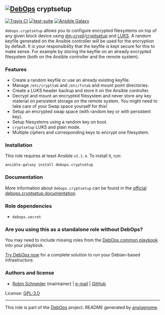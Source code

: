 ## [![DebOps](https://debops.org/images/debops-small.png)](https://debops.org) cryptsetup

<!-- This file was generated by Ansigenome. Do not edit this file directly but
     instead have a look at the files in the ./meta/ directory. -->

[![Travis CI](https://img.shields.io/travis/debops/ansible-cryptsetup.svg?style=flat)](https://travis-ci.org/debops/ansible-cryptsetup)
[![test-suite](https://img.shields.io/badge/test--suite-ansible--cryptsetup-blue.svg?style=flat)](https://github.com/debops/test-suite/tree/master/ansible-cryptsetup/)
[![Ansible Galaxy](https://img.shields.io/badge/galaxy-debops.cryptsetup-660198.svg?style=flat)](https://galaxy.ansible.com/debops/cryptsetup)


`debops.cryptsetup` allows you to configure encrypted filesystems on top of
any given block device using [dm-crypt][]/[cryptsetup][] and [LUKS][].  A random
keyfile generated on the Ansible controller will be used for the encryption by
default.  It is your responsibility that the keyfile is kept secure for this to
make sense.  For example by storing the keyfile on an already encrypted
filesystem (both on the Ansible controller and the remote system).

[LUKS]: https://en.wikipedia.org/wiki/Linux_Unified_Key_Setup
[dm-crypt]: https://en.wikipedia.org/wiki/Dm-crypt
[cryptsetup]: https://gitlab.com/cryptsetup/cryptsetup

### Features

* Create a random keyfile or use an already existing keyfile.
* Manage `/etc/crypttab` and `/etc/fstab` and mount point directories.
* Create a LUKS header backup and store it on the Ansible controller.
* Decrypt and mount an encrypted filesystem and never store any key material on
  persistent storage on the remote system. You might need to take care of your
  Swap space yourself for this!
* Setup an encrypted swap space (with random key or with persistent key).
* Setup filesystems using a random key on boot.
* ``cryptsetup`` LUKS and plain mode.
* Multiple ciphers and corresponding keys to encrypt one filesystem.

### Installation

This role requires at least Ansible `v2.1.4`. To install it, run:

```Shell
ansible-galaxy install debops.cryptsetup
```

### Documentation

More information about `debops.cryptsetup` can be found in the
[official debops.cryptsetup documentation](https://docs.debops.org/en/latest/ansible/roles/ansible-cryptsetup/docs/).


### Role dependencies

- `debops.secret`

### Are you using this as a standalone role without DebOps?

You may need to include missing roles from the [DebOps common
playbook](https://github.com/debops/debops-playbooks/blob/master/playbooks/common.yml)
into your playbook.

[Try DebOps now](https://debops.org/) for a complete solution to run your Debian-based infrastructure.





### Authors and license

- [Robin Schneider](https://docs.debops.org/en/latest/debops-keyring/docs/entities.html#debops-keyring-entity-ypid) (maintainer) | [e-mail](mailto:ypid@riseup.net) | [GitHub](https://github.com/ypid)

License: [GPL-3.0](https://tldrlegal.com/license/gnu-general-public-license-v3-%28gpl-3%29)

***

This role is part of the [DebOps](https://debops.org/) project. README generated by [ansigenome](https://github.com/nickjj/ansigenome/).
